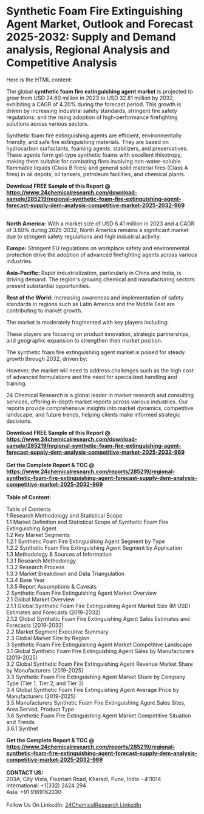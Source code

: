 <h1>Synthetic Foam Fire Extinguishing Agent Market, Outlook and Forecast 2025-2032: Supply and Demand analysis, Regional Analysis and Competitive Analysis</h1><p>Here is the HTML content:




</p><p>The global <strong>synthetic foam fire extinguishing agent market</strong> is projected to grow from USD 24.60 million in 2023 to USD 32.81 million by 2032, exhibiting a CAGR of 4.20% during the forecast period. This growth is driven by increasing industrial safety standards, stringent fire safety regulations, and the rising adoption of high-performance firefighting solutions across various sectors.</p><p>Synthetic foam fire extinguishing agents are efficient, environmentally friendly, and safe fire extinguishing materials. They are based on hydrocarbon surfactants, foaming agents, stabilizers, and preservatives. These agents form gel-type synthetic foams with excellent thixotropy, making them suitable for combating fires involving non-water-soluble flammable liquids (Class B fires) and general solid material fires (Class A fires) in oil depots, oil tankers, petroleum facilities, and chemical plants.</p><div><b>Download FREE Sample of this Report @ 
            <a href="https://www.24chemicalresearch.com/download-sample/285219/regional-synthetic-foam-fire-extinguishing-agent-forecast-supply-dem-analysis-competitive-market-2025-2032-969">
            https://www.24chemicalresearch.com/download-sample/285219/regional-synthetic-foam-fire-extinguishing-agent-forecast-supply-dem-analysis-competitive-market-2025-2032-969</a></b></div><br><p><strong>North America:</strong> With a market size of USD 6.41 million in 2023 and a CAGR of 3.60% during 2025-2032, North America remains a significant market due to stringent safety regulations and high industrial activity.</p><p><strong>Europe:</strong> Stringent EU regulations on workplace safety and environmental protection drive the adoption of advanced firefighting agents across various industries.</p><p><strong>Asia-Pacific:</strong> Rapid industrialization, particularly in China and India, is driving demand. The region's growing chemical and manufacturing sectors present substantial opportunities.</p><p><strong>Rest of the World:</strong> Increasing awareness and implementation of safety standards in regions such as Latin America and the Middle East are contributing to market growth.</p><p>The market is moderately fragmented with key players including:</p><p>These players are focusing on product innovation, strategic partnerships, and geographic expansion to strengthen their market position.</p><p>The synthetic foam fire extinguishing agent market is poised for steady growth through 2032, driven by:</p><p>However, the market will need to address challenges such as the high cost of advanced formulations and the need for specialized handling and training.</p><p>24 Chemical Research is a global leader in market research and consulting services, offering in-depth market reports across various industries. Our reports provide comprehensive insights into market dynamics, competitive landscape, and future trends, helping clients make informed strategic decisions.</p><div><b>Download FREE Sample of this Report @ 
            <a href="https://www.24chemicalresearch.com/download-sample/285219/regional-synthetic-foam-fire-extinguishing-agent-forecast-supply-dem-analysis-competitive-market-2025-2032-969">
            https://www.24chemicalresearch.com/download-sample/285219/regional-synthetic-foam-fire-extinguishing-agent-forecast-supply-dem-analysis-competitive-market-2025-2032-969</a></b></div><br><div><b>Get the Complete Report & TOC @ 
            <a href="https://www.24chemicalresearch.com/reports/285219/regional-synthetic-foam-fire-extinguishing-agent-forecast-supply-dem-analysis-competitive-market-2025-2032-969">
            https://www.24chemicalresearch.com/reports/285219/regional-synthetic-foam-fire-extinguishing-agent-forecast-supply-dem-analysis-competitive-market-2025-2032-969</a></b></div><br>
            <b>Table of Content:</b><p>Table of Contents<br />
1 Research Methodology and Statistical Scope<br />
1.1 Market Definition and Statistical Scope of Synthetic Foam Fire Extinguishing Agent<br />
1.2 Key Market Segments<br />
1.2.1 Synthetic Foam Fire Extinguishing Agent Segment by Type<br />
1.2.2 Synthetic Foam Fire Extinguishing Agent Segment by Application<br />
1.3 Methodology & Sources of Information<br />
1.3.1 Research Methodology<br />
1.3.2 Research Process<br />
1.3.3 Market Breakdown and Data Triangulation<br />
1.3.4 Base Year<br />
1.3.5 Report Assumptions & Caveats<br />
2 Synthetic Foam Fire Extinguishing Agent Market Overview<br />
2.1 Global Market Overview<br />
2.1.1 Global Synthetic Foam Fire Extinguishing Agent Market Size (M USD) Estimates and Forecasts (2019-2032)<br />
2.1.2 Global Synthetic Foam Fire Extinguishing Agent Sales Estimates and Forecasts (2019-2032)<br />
2.2 Market Segment Executive Summary<br />
2.3 Global Market Size by Region<br />
3 Synthetic Foam Fire Extinguishing Agent Market Competitive Landscape<br />
3.1 Global Synthetic Foam Fire Extinguishing Agent Sales by Manufacturers (2019-2025)<br />
3.2 Global Synthetic Foam Fire Extinguishing Agent Revenue Market Share by Manufacturers (2019-2025)<br />
3.3 Synthetic Foam Fire Extinguishing Agent Market Share by Company Type (Tier 1, Tier 2, and Tier 3)<br />
3.4 Global Synthetic Foam Fire Extinguishing Agent Average Price by Manufacturers (2019-2025)<br />
3.5 Manufacturers Synthetic Foam Fire Extinguishing Agent Sales Sites, Area Served, Product Type<br />
3.6 Synthetic Foam Fire Extinguishing Agent Market Competitive Situation and Trends<br />
3.6.1 Synthet</p><div><b>Get the Complete Report & TOC @ 
            <a href="https://www.24chemicalresearch.com/reports/285219/regional-synthetic-foam-fire-extinguishing-agent-forecast-supply-dem-analysis-competitive-market-2025-2032-969">
            https://www.24chemicalresearch.com/reports/285219/regional-synthetic-foam-fire-extinguishing-agent-forecast-supply-dem-analysis-competitive-market-2025-2032-969</a></b></div><br><b>CONTACT US:</b><br>
            203A, City Vista, Fountain Road, Kharadi, Pune, India - 411014<br>
            International: +1(332) 2424 294<br>
            Asia: +91 9169162030 <br><br>
            Follow Us On LinkedIn: <a href="https://www.linkedin.com/company/24chemicalresearch/">24ChemicalResearch LinkedIn</a>